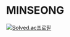 # MINSEONG

[![Solved.ac프로필](http://mazassumnida.wtf/api/v2/generate_badge?boj=9oo_rok98)](https://solved.ac/9oo_rok98)
